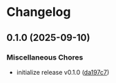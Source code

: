 # Changelog

## 0.1.0 (2025-09-10)


### Miscellaneous Chores

* initialize release v0.1.0 ([da197c7](https://github.com/elct9620/anytype-mcp-lite/commit/da197c774a3f1b7eb6b944e78c18f6d8c7cd246d))
